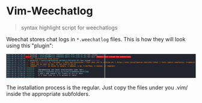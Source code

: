 # Vim-Weechatlog
> syntax highlight script for weechatlogs

Weechat stores chat logs in `*.weechatlog` files.
This is how they will look using this "plugin":

![demo](weechatlog.png)

The installation process is the regular. Just copy the files under you .vim/ inside the appropriate subfolders.
